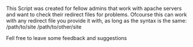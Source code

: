 This Script was created for fellow admins that work with apache servers and want to check their redirect files for problems.
Ofcourse this can work with any redirect file you provide it with, as long as the syntax is the same:
/path/to/site      /path/to/other/site

Fell free to leave some feedback and suggestions
